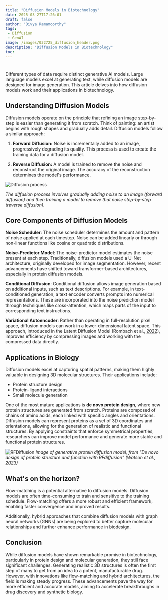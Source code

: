 ```yaml
---
title: "Diffusion Models in Biotechnology"
date: 2025-03-27T17:26:01
draft: false
author: "Divya Ramamoorthy"
tags:
 - Diffusion
 - GenAI
image: /images/032725_diffusion_header.png
description: "Diffusion Models in Biotechnology"
toc:
---
```


#

Different types of data require distinct generative AI models. Large language models excel at generating text, while diffusion models are designed for image generation. This article delves into how diffusion models work and their applications in biotechnology.

## Understanding Diffusion Models
Diffusion models operate on the principle that refining an image step-by-step is easier than generating it from scratch. Think of painting: an artist begins with rough shapes and gradually adds detail. Diffusion models follow a similar approach:

1) **Forward Diffusion:** Noise is incrementally added to an image, progressively degrading its quality. This process is used to create the training data for a diffusion model.

1) **Reverse Diffusion:** A model is trained to remove the noise and reconstruct the original image. The accuracy of the reconstruction determines the model's performance.

![Diffusion process](/images/032725_diffusion_diag.png)

*The diffusion process involves gradually adding noise to an image (forward diffusion) and then training a model to remove that noise step-by-step (reverse diffusion).*

## Core Components of Diffusion Models

**Noise Scheduler**: The noise scheduler determines the amount and pattern of noise applied at each timestep. Noise can be added linearly or through non-linear functions like cosine or quadratic distributions.

**Noise-Predictor Model**: The noise-predictor model estimates the noise present at each step. Traditionally, diffusion models used a U-Net architecture, originally developed for image segmentation. However, recent advancements have shifted toward transformer-based architectures, especially in protein diffusion models.

**Conditional Diffusion**: Conditional diffusion allows image generation based on additional inputs, such as text descriptions. For example, in text-conditioned generation, a text encoder converts prompts into numerical representations. These are incorporated into the noise prediction model through techniques like cross-attention, which maps parts of the input to corresponding text instructions.

**Variational Autoencoder**: Rather than operating in full-resolution pixel space, diffusion models can work in a lower-dimensional latent space. This approach, introduced in the Latent Diffusion Model (Rombach et al., [2022](https://arxiv.org/abs/2112.10752)), improves efficiency by compressing images and working with the compressed data directly.

## Applications in Biology
Diffusion models excel at capturing spatial patterns, making them highly valuable in designing 3D molecular structures. Their applications include:

- Protein structure design
- Protein-ligand interactions
- Small molecule generation

One of the most mature applications is **de novo protein design**, where new protein structures are generated from scratch. Proteins are composed of chains of amino acids, each linked with specific angles and orientations. Diffusion models can represent proteins as a set of 3D coordinates and orientations, allowing for the generation of realistic and functional structures. By applying constraints that enforce symmetrical properties, researchers can improve model performance and generate more stable and functional protein structures.

![RFDiffusion](/images/032725_rfdiff.png)
*Image of generative protein diffusion model, from "De novo design of protein structure and function with RFdiffusion" (Watson et al., [2023](https://www.nature.com/articles/s41586-023-06415-8))*

## What's on the horizon?
Flow-matching is a potential alternative to diffusion models. Diffusion models are often time-consuming to train and sensitive to the training schedule. Flow-matching offers a more robust and efficient framework, enabling faster convergence and improved results.

Additionally, hybrid approaches that combine diffusion models with graph neural networks (GNNs) are being explored to better capture molecular relationships and further enhance performance in biodesign.

## Conclusion
While diffusion models have shown remarkable promise in biotechnology, particularly in protein design and molecular generation, they still face significant challenges. Generating realistic 3D structures is often the first step of many to get from an idea to a potent, manufacturable drug. However, with innovations like flow-matching and hybrid architectures, the field is making steady progress. These advancements pave the way for more efficient and accurate models, aiming to accelerate breakthroughs in drug discovery and synthetic biology.

